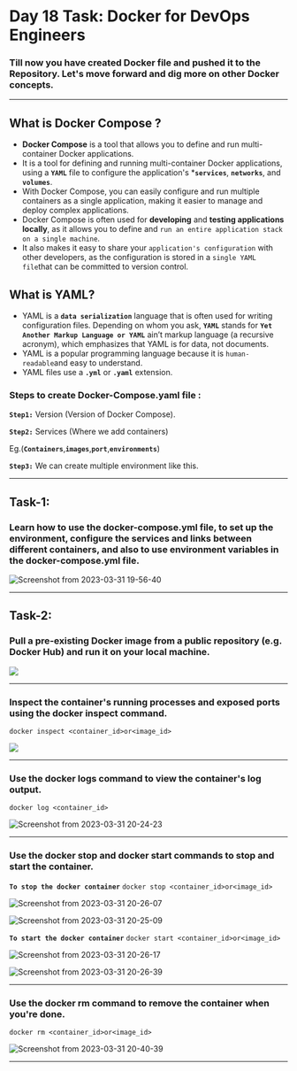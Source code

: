 # Day 18 Task: Docker for DevOps Engineers

### Till now you have created Docker file and pushed it to the Repository. Let's move forward and dig more on other Docker concepts.

---
## What is Docker Compose ?

- **Docker Compose** is a tool that allows you to define and run multi-container Docker applications. 
- It is a tool for defining and running multi-container Docker applications, using a **`YAML`** file to configure the application's ***`services`**, **`networks`**, and **`volumes`**.
- With Docker Compose, you can easily configure and run multiple containers as a single application, making it easier to manage and deploy complex applications.
- Docker Compose is often used for **developing** and **testing applications locally**, as it allows you to define and `run an entire application stack on a single machine`. 
- It also makes it easy to share your `application's configuration` with other developers, as the configuration is stored in a `single YAML file`that can be committed to version control.

## What is YAML?

- YAML is a **`data serialization`** language that is often used for writing configuration files. Depending on whom you ask, **`YAML`** stands for **`Yet Another Markup Language or YAML`** ain’t markup language (a recursive acronym), which emphasizes that YAML is for data, not documents. 
- YAML is a popular programming language because it is `human-readable`and easy to understand.
- YAML files use a **`.yml`** or **`.yaml`** extension.

### Steps to create Docker-Compose.yaml file :

**`Step1:`** Version (Version of Docker Compose).

**`Step2:`** Services (Where we add containers)

Eg.(**`Containers`**,**`images`**,**`port`**,**`environments`**)

**`Step3:`** We can create multiple environment like this.

---
## Task-1:

### Learn how to use the docker-compose.yml file, to set up the environment, configure the services and links between different containers, and also to use environment variables in the docker-compose.yml file. 

![Screenshot from 2023-03-31 19-56-40](https://user-images.githubusercontent.com/76991475/229152181-fcf19ca9-b507-4fa1-90f5-6b25323a37b6.png)

---

## Task-2:

### Pull a pre-existing **Docker image from a public repository** (e.g. Docker Hub) and run it on your local machine.

![](https://user-images.githubusercontent.com/76991475/227799767-94468a81-3550-43af-a5e9-9a8268929961.png)

---
### Inspect the container's running processes and exposed ports using the docker inspect command.
`docker inspect <container_id>or<image_id>`

![](https://user-images.githubusercontent.com/76991475/227799664-a2b6fca8-c7e4-4cce-aaf0-1cecedda6f5a.png)

---
### Use the docker logs command to view the container's log output.

`docker log <container_id>`

![Screenshot from 2023-03-31 20-24-23](https://user-images.githubusercontent.com/76991475/229157424-764d01bd-ccab-4e42-ab5f-5624757f94b1.png)

---
### Use the docker stop and docker start commands to stop and start the container.

**`To stop the docker container`**
`docker stop <container_id>or<image_id>`

![Screenshot from 2023-03-31 20-26-07](https://user-images.githubusercontent.com/76991475/229157971-d1ec8b78-7304-4a22-84dc-eed3e46ea8fa.png)

![Screenshot from 2023-03-31 20-25-09](https://user-images.githubusercontent.com/76991475/229158088-cdffcadc-14fe-4dc6-a445-87ae94b290c2.png)

**`To start the docker container`**
`docker start <container_id>or<image_id>`

![Screenshot from 2023-03-31 20-26-17](https://user-images.githubusercontent.com/76991475/229158172-c3df5ba1-b1ed-4364-9647-d5a7f1927d5d.png)

![Screenshot from 2023-03-31 20-26-39](https://user-images.githubusercontent.com/76991475/229158192-aad0d876-ae27-4979-a3ce-5b288451196b.png)

---
### Use the docker rm command to remove the container when you're done.
`docker rm <container_id>or<image_id>`

![Screenshot from 2023-03-31 20-40-39](https://user-images.githubusercontent.com/76991475/229159373-3b1403a2-7d7b-4d16-adb0-75b5593b5942.png)

---